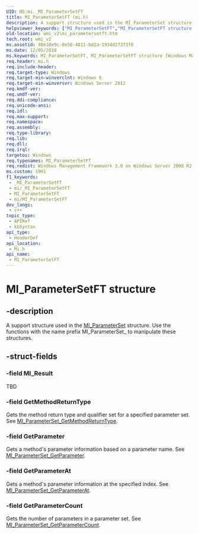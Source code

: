 ```yaml
---
UID: NS:mi._MI_ParameterSetFT
title: MI_ParameterSetFT (mi.h)
description: A support structure used in the MI_ParameterSet structure. Use the functions with the name prefix MI_ParameterSet_ to manipulate these structures.
helpviewer_keywords: ["MI_ParameterSetFT","MI_ParameterSetFT structure [Windows Management Infrastructure (MI)]","mi/MI_ParameterSetFT","wmi_v2.mi_parametersetft"]
old-location: wmi_v2\mi_parametersetft.htm
tech.root: wmi_v2
ms.assetid: 48e10e9c-8e50-4811-bd2a-1934d27373f0
ms.date: 12/05/2018
ms.keywords: MI_ParameterSetFT, MI_ParameterSetFT structure [Windows Management Infrastructure (MI)], mi/MI_ParameterSetFT, wmi_v2.mi_parametersetft
req.header: mi.h
req.include-header: 
req.target-type: Windows
req.target-min-winverclnt: Windows 8
req.target-min-winversvr: Windows Server 2012
req.kmdf-ver: 
req.umdf-ver: 
req.ddi-compliance: 
req.unicode-ansi: 
req.idl: 
req.max-support: 
req.namespace: 
req.assembly: 
req.type-library: 
req.lib: 
req.dll: 
req.irql: 
targetos: Windows
req.typenames: MI_ParameterSetFT
req.redist: Windows Management Framework 3.0 on Windows Server 2008 R2 with SP1, Windows 7 with SP1, and Windows Server 2008 with SP2
ms.custom: 19H1
f1_keywords:
 - _MI_ParameterSetFT
 - mi/_MI_ParameterSetFT
 - MI_ParameterSetFT
 - mi/MI_ParameterSetFT
dev_langs:
 - c++
topic_type:
 - APIRef
 - kbSyntax
api_type:
 - HeaderDef
api_location:
 - Mi.h
api_name:
 - MI_ParameterSetFT
---
```


# MI_ParameterSetFT structure


## -description

A support structure used in the <a href="https://docs.microsoft.com/windows/desktop/api/mi/ns-mi-mi_parameterset">MI_ParameterSet</a> structure.  Use the functions with the name prefix MI_ParameterSet_ to manipulate these structures.

## -struct-fields

### -field MI_Result

TBD

### -field GetMethodReturnType

Gets the method return type and qualifier set for a specified parameter set. See <a href="https://docs.microsoft.com/previous-versions/windows/desktop/api/mi/nf-mi-mi_parameterset_getmethodreturntype">MI_ParameterSet_GetMethodReturnType</a>.

### -field GetParameter

Gets a method's parameter information based on a parameter name. See <a href="https://docs.microsoft.com/previous-versions/windows/desktop/api/mi/nf-mi-mi_parameterset_getparameter">MI_ParameterSet_GetParameter</a>.

### -field GetParameterAt

Gets a method's parameter information at the specified index. See <a href="https://docs.microsoft.com/previous-versions/windows/desktop/api/mi/nf-mi-mi_parameterset_getparameterat">MI_ParameterSet_GetParameterAt</a>.

### -field GetParameterCount

Gets the number of parameters in a parameter set. See <a href="https://docs.microsoft.com/previous-versions/windows/desktop/api/mi/nf-mi-mi_parameterset_getparametercount">MI_ParameterSet_GetParameterCount</a>.

